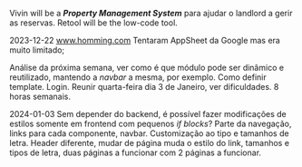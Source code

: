 Vivin will be a ***Property Management System*** para ajudar o landlord a gerir as reservas.
Retool will be the low-code tool.

2023-12-22
www.homming.com
Tentaram AppSheet da Google mas era muito limitado;

Análise da próxima semana, ver como é que módulo pode ser dinâmico e reutilizado, mantendo a *navbar* a mesma, por exemplo. Como definir template. Login. Reunir quarta-feira dia 3 de Janeiro, ver dificuldades. 8 horas semanais. 

2024-01-03
Sem depender do backend, é possível fazer modificações de estilos somente em frontend com pequenos *if blocks*? Parte da navegação, links para cada componente, navbar. Customização ao tipo e tamanhos de letra. Header diferente, mudar de página muda o estilo do link, tamanhos e tipos de letra, duas páginas a funcionar com 2 páginas a funcionar.